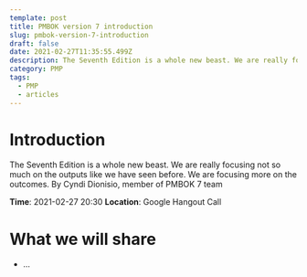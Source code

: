 ```yaml
---
template: post
title: PMBOK version 7 introduction
slug: pmbok-version-7-introduction
draft: false
date: 2021-02-27T11:35:55.499Z
description: The Seventh Edition is a whole new beast. We are really focusing not so much on the outputs like we have seen before. We are focusing more on the outcomes. By Cyndi Dionisio, member of PMBOK 7 team
category: PMP
tags:
  - PMP
  - articles
---
```

# Introduction

The Seventh Edition is a whole new beast. We are really focusing not so much on the outputs like we have seen before. We are focusing more on the outcomes. By Cyndi Dionisio, member of PMBOK 7 team

**Time**: 2021-02-27 20:30
**Location**: Google Hangout Call

# What we will share

- ...
